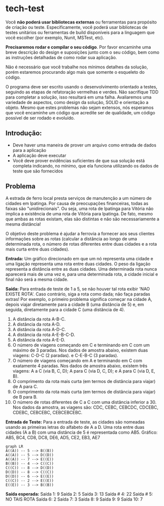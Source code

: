 # tech-test

Você **não poderá usar bibliotecas externas** ou ferramentas para propósito de criação ou teste. Especificamente, você poderá usar bibliotecas de testes unitários ou ferramentas de build disponíveis para a linguagem que você escolher (por exemplo, Nunit, MSTest, etc).

**Precisaremos rodar e compilar o seu código**. Por favor encaminhe uma breve descrição do design e suposições junto com o seu código, bem como as instruções detalhadas de como rodar sua aplicação.

 Não é necessário que você trabalhe nos mínimos detalhes da solução, porém estaremos procurando algo mais que somente o esqueleto do código.

O programa deve ser escrito usando o desenvolvimento orientado a testes, seguindo as etapas de refatoração vermelhas e verdes.
Não sacrifique TDD para completar a solução, isso resultará em uma falha.
Avaliaremos uma variedade de aspectos, como design da solução, SOLID e orientação a objeto. Mesmo que estes problemas não sejam extensos, nós esperamos que você encaminhe um código que acredite ser de qualidade, um código possível de ser rodado e evoluído.

## Introdução:

 - Deve haver uma maneira de prover um arquivo como entrada de dados para a aplicação
 - A aplicação deve executar
 - Você deve prover evidências suficientes de que sua solução está completa indicando, no mínimo, que ela funciona utilizando os dados de teste que são fornecidos

## Problema
A estrada de ferro local presta serviços de manutenção a um número de cidades em Ipatinga. Por causa de preocupações financeiras, todas as faixas são "unidirecionais". Ou seja, uma rota de Ipatinga para Vitória não implica a existência de uma rota de Vitória para Ipatinga. De fato, mesmo que ambas as rotas existam, elas são distintas e não são necessariamente a mesma distância!
 
O objetivo deste problema é ajudar a ferrovia a fornecer aos seus clientes informações sobre as rotas (calcular a distância ao longo de uma determinada rota, o número de rotas diferentes entre duas cidades e a rota mais curta entre duas cidades).
 
**Entrada:** Um gráfico direcionado em que um nó representa uma cidade e uma ligação representa uma rota entre duas cidades. O peso da ligação representa a distância entre as duas cidades. Uma determinada rota nunca aparecerá mais de uma vez e, para uma determinada rota, a cidade inicial e final não será a mesma cidade.
 
**Saída:** Para entrada de teste de 1 a 5, se não houver tal rota exibir 'NAO EXISTE ROTA'. Caso contrário, siga a rota como dada; não faça paradas extras! Por exemplo, o primeiro problema significa começar na cidade A, depois viajar diretamente para a cidade B (uma distância de 5) e, em seguida, diretamente para a cidade C (uma distância de 4).

 1. A distância da rota A-B-C. 
 2. A distância da rota A-D. 
 3. A distância da rota A-D-C. 
 4. A distância da rota A-E-B-C-D. 
 5. A distância da rota A-E-D.
 6. O número de viagens começando em C e terminando em C com um máximo de 3 paradas. Nos dados de amostra abaixo, existem duas viagens: C-D-C (2 paradas). e C-E-B-C (3 paradas). 
 7. O número de viagens começando em A e terminando em C com exatamente 4 paradas. Nos dados de amostra abaixo, existem três viagens: A a C (via B, C, D); A para C (via D, C, D); e A para C (via D, E, B). 
 8. O comprimento da rota mais curta (em termos de distância para viajar) de A para C. 
 9. O comprimento da rota mais curta (em termos de distância para viajar) de B para B. 
 10. O número de rotas diferentes de C a C com uma distância inferior a 30. Nos dados da amostra, as viagens são: CDC, CEBC, CEBCDC, CDCEBC, CDEBC, CEBCEBC, CEBCEBCEBC.

**Entrada de Teste:**
Para a entrada de teste, as cidades são nomeadas usando as primeiras letras do alfabeto de A a D. Uma rota entre duas cidades (A a B) com uma distância de 5 é representada como AB5.
Gráfico: AB5, BC4, CD8, DC8, DE6, AD5, CE2, EB3, AE7

```mermaid
graph LR
A((A)) -- 5 --> B((B))
A((A)) -- 5 --> D((D))
A((A)) -- 7 --> E((E))
B((B)) -- 4 --> C((C))
C((C)) -- 8 --> D((D))
D((D)) -- 8 --> C((C))
D((D)) -- 6 --> E((E))
C((C)) -- 2 --> E((E))
E((E)) -- 3 --> B((B))
```

**Saída esperada:**
Saída 1: 9
Saída 2: 5
Saída 3: 13
Saída # 4: 22
Saída # 5: NO TAIS ROTA
Saída 6: 2
Saída 7: 3
Saída 8: 9
Saída 9: 9
Saída 10: 7
